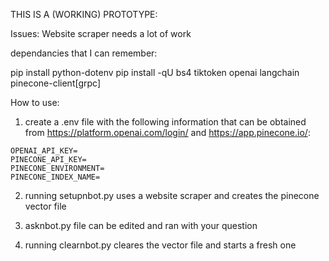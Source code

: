 THIS IS A (WORKING) PROTOTYPE:

Issues:
Website scraper needs a lot of work

dependancies that I can remember:

pip install python-dotenv
pip install -qU bs4 tiktoken openai langchain pinecone-client[grpc]

How to use:

1) create a .env file with the following information that can be obtained from https://platform.openai.com/login/ and https://app.pinecone.io/:

```
OPENAI_API_KEY=
PINECONE_API_KEY=
PINECONE_ENVIRONMENT=
PINECONE_INDEX_NAME=
```

2) running setupnbot.py uses a website scraper and creates the pinecone vector file

3) asknbot.py file can be edited and ran with your question

4) running clearnbot.py cleares the vector file and starts a fresh one


